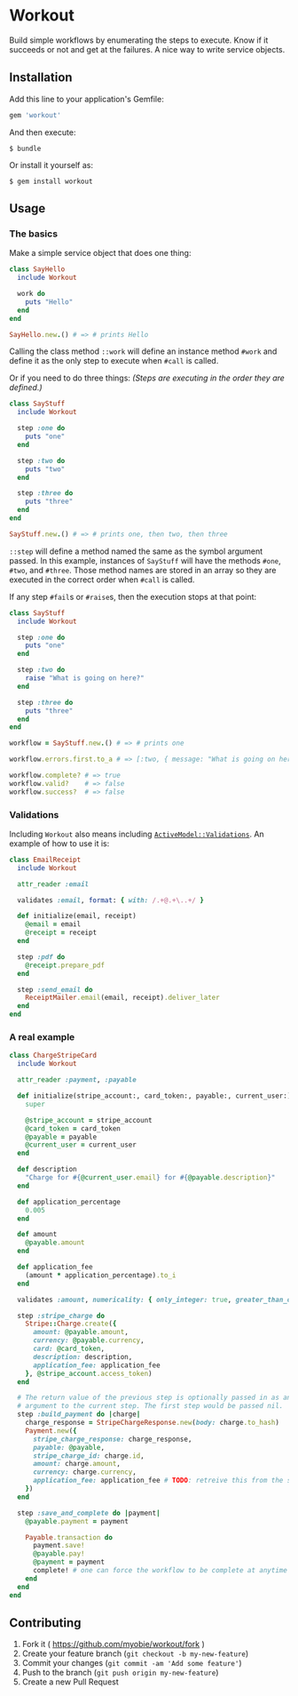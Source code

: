 # Workout

Build simple workflows by enumerating the steps to execute. Know if it
succeeds or not and get at the failures. A nice way to write service
objects.

## Installation

Add this line to your application's Gemfile:

```ruby
gem 'workout'
```

And then execute:

    $ bundle

Or install it yourself as:

    $ gem install workout

## Usage

### The basics

Make a simple service object that does one thing:

```ruby
class SayHello
  include Workout

  work do
    puts "Hello"
  end
end

SayHello.new.() # => # prints Hello
```

Calling the class method `::work` will define an instance method
`#work` and define it as the only step to execute when `#call` is
called.

Or if you need to do three things:
_(Steps are executing in the order they are defined.)_

```ruby
class SayStuff
  include Workout

  step :one do
    puts "one"
  end

  step :two do
    puts "two"
  end

  step :three do
    puts "three"
  end
end

SayStuff.new.() # => # prints one, then two, then three
```

`::step` will define a method named the same as the symbol argument
passed. In this example, instances of `SayStuff` will have the methods
`#one`, `#two`, and `#three`. Those method names are stored in an array
so they are executed in the correct order when `#call` is called.

If any step `#fail`s or `#raise`s, then the execution stops at that point:

```ruby
class SayStuff
  include Workout

  step :one do
    puts "one"
  end

  step :two do
    raise "What is going on here?"
  end

  step :three do
    puts "three"
  end
end

workflow = SayStuff.new.() # => # prints one

workflow.errors.first.to_a # => [:two, { message: "What is going on here?", ... }]

workflow.complete? # => true
workflow.valid?    # => false
workflow.success?  # => false
```

### Validations

Including `Workout` also means including
[`ActiveModel::Validations`](http://www.rubydoc.info/gems/activemodel/ActiveModel/Validations).
An example of how to use it is:

```ruby
class EmailReceipt
  include Workout

  attr_reader :email

  validates :email, format: { with: /.+@.+\..+/ }

  def initialize(email, receipt)
    @email = email
    @receipt = receipt
  end

  step :pdf do
    @receipt.prepare_pdf
  end

  step :send_email do
    ReceiptMailer.email(email, receipt).deliver_later
  end
end
```

### A real example

```ruby
class ChargeStripeCard
  include Workout

  attr_reader :payment, :payable

  def initialize(stripe_account:, card_token:, payable:, current_user:)
    super

    @stripe_account = stripe_account
    @card_token = card_token
    @payable = payable
    @current_user = current_user
  end

  def description
    "Charge for #{@current_user.email} for #{@payable.description}"
  end

  def application_percentage
    0.005
  end

  def amount
    @payable.amount
  end

  def application_fee
    (amount * application_percentage).to_i
  end

  validates :amount, numericality: { only_integer: true, greater_than_or_equal_to: 100 }

  step :stripe_charge do
    Stripe::Charge.create({
      amount: @payable.amount,
      currency: @payable.currency,
      card: @card_token,
      description: description,
      application_fee: application_fee
    }, @stripe_account.access_token)
  end

  # The return value of the previous step is optionally passed in as an
  # argument to the current step. The first step would be passed nil.
  step :build_payment do |charge|
    charge_response = StripeChargeResponse.new(body: charge.to_hash)
    Payment.new({
      stripe_charge_response: charge_response,
      payable: @payable,
      stripe_charge_id: charge.id,
      amount: charge.amount,
      currency: charge.currency,
      application_fee: application_fee # TODO: retreive this from the stripe api?
    })
  end

  step :save_and_complete do |payment|
    @payable.payment = payment

    Payable.transaction do
      payment.save!
      @payable.pay!
      @payment = payment
      complete! # one can force the workflow to be complete at anytime
    end
  end
end
```

## Contributing

1. Fork it ( https://github.com/myobie/workout/fork )
2. Create your feature branch (`git checkout -b my-new-feature`)
3. Commit your changes (`git commit -am 'Add some feature'`)
4. Push to the branch (`git push origin my-new-feature`)
5. Create a new Pull Request
